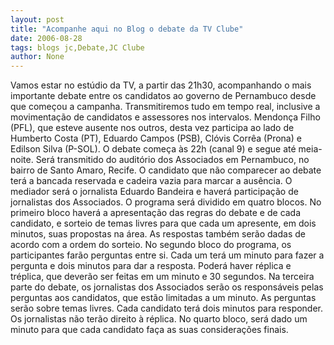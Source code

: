 ```yaml
---
layout: post
title: "Acompanhe aqui no Blog o debate da TV Clube"
date: 2006-08-28
tags: blogs jc,Debate,JC Clube
author: None
---
```

Vamos estar no estúdio da TV, a partir das 21h30, acompanhando o mais importante debate entre os candidatos ao governo de Pernambuco desde que começou a campanha. 
Transmitiremos tudo em tempo real, inclusive a movimentação de candidatos e assessores nos intervalos.
Mendonça Filho (PFL), que esteve ausente nos outros, desta vez participa
 ao lado de Humberto Costa (PT), Eduardo Campos (PSB), Clóvis Corrêa (Prona) e Edilson Silva (P-SOL).
O debate começa às 22h (canal 9) e segue até meia-noite. Será transmitido do auditório dos Associados em Pernambuco, no bairro de Santo Amaro, Recife.
O candidato que não comparecer ao debate terá a bancada reservada e cadeira vazia para marcar a ausência. 
O mediador será o jornalista Eduardo Bandeira e haverá participação de jornalistas dos Associados. O programa será dividido em quatro blocos.
No primeiro bloco haverá a apresentação das regras do debate e de cada candidato, e sorteio de temas livres para que cada um apresente, em dois minutos, suas propostas na área. As respostas também serão dadas de acordo com a ordem do sorteio. 
No segundo bloco do programa, os participantes farão perguntas entre si. Cada um terá um minuto para fazer a pergunta e dois minutos para dar a resposta. Poderá haver réplica e tréplica, que deverão ser feitas em um minuto e 30 segundos. 
Na terceira parte do debate, os jornalistas dos Associados serão os responsáveis pelas perguntas aos candidatos, que estão limitadas a um minuto. As perguntas serão sobre temas livres. Cada candidato terá dois minutos para responder. Os jornalistas não terão direito à réplica. 
No quarto bloco, será dado um minuto para que cada candidato faça as suas considerações finais.  